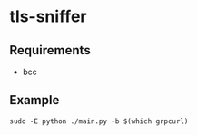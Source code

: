 # tls-sniffer

## Requirements

- bcc

## Example

```shell
sudo -E python ./main.py -b $(which grpcurl)
```
